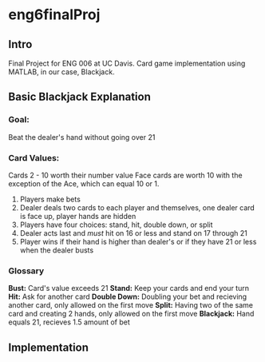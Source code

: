 # eng6finalProj
## Intro
Final Project for ENG 006 at UC Davis. Card game implementation using MATLAB, in our case, Blackjack. 

## Basic Blackjack Explanation
### Goal: 
Beat the dealer's hand without going over 21
### Card Values:
Cards 2 - 10 worth their number value
Face cards are worth 10 with the exception of the Ace, which can equal 10 or 1.

1. Players make bets
2. Dealer deals two cards to each player and themselves, one dealer card is face up, player hands are hidden
3. Players have four choices: stand, hit, double down, or split
4. Dealer acts last and *must* hit on 16 or less and stand on 17 through 21
5. Player wins if their hand is higher than dealer's or if they have 21 or less when the dealer busts

### Glossary
**Bust:** Card's value exceeds 21
**Stand:** Keep your cards and end your turn
**Hit:** Ask for another card
**Double Down:** Doubling your bet and recieving another card, only allowed on the first move
**Split:** Having two of the same card and creating 2 hands, only allowed on the first move
**Blackjack:** Hand equals 21, recieves 1.5 amount of bet

## Implementation

